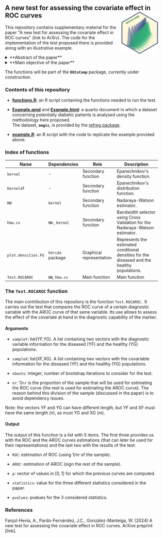 ## A new test for assessing the covariate effect in ROC curves <img src="fig/logo_ROCxComp.png" align="right" width="120" height="139"/>

This repository contains supplementary material for the paper "A new test for assessing the covariate effect in ROC curves" (link to ArXiv). The code for the implementation of the test proposed there is provided along with an illustrative example.

<details>

<summary>**Abstract of the paper**</summary>

> The ROC curve is a statistical tool that analyses the accuracy of a diagnostic test in which a variable is used to decide whether an individual is healthy or not. Along with that diagnostic variable it is usual to have information of some other covariates. In some situations it is advisable to incorporate that information into the study, as the performance of the ROC curves can be affected by them. Using the covariate-adjusted, the covariate-specific or the pooled ROC curves we discuss how to decide if we can exclude the covariates from our study or not, and the implications this may have in further analyses of the ROC curve. A new test for comparing the covariate-adjusted and the pooled ROC curve is proposed, and the problem is illustrated by analysing a real database.

</details>

<details>

<summary>**Main objective of the paper**</summary>

> Given the ***ROC curve***
>
> $$ROC(p) = 1- F(G^{-1}(1-p)), \;  p\in (0,1),$$
>
> and the ***covariate-adjusted (AROC) curve***
>
> $$AROC(p) = P(Y^F>  G^{-1}(1-p\mid X^F)), \; p \in (0,1),$$
>
> our objective is to test
>
> $$H_0: AROC(p)=ROC(p), \; p \in (0,1),$$
>
> versus the general alternative $H_1: H_0$ is not true.

</details>

The functions will be part of the **`ROCxComp`** package, currently under construction.

### Contents of this repository

-   [**functions.R**](functions.R): an R script containing the functions needed to run the test.

-   [**Example.qmd**](Example.qmd) and [**Example.html**](Example.html): a quarto document in which a dataset concerning potentially diabetic patients is analysed using the methodology here proposed.\
    The dataset, **`aegis`**, is provided by the [refreg package](https://cran.r-project.org/web/packages/refreg/index.html).

-   [**example.R**](example.R): an R script with the code to replicate the example provided above.

### Index of functions

| Name | Dependencies | Role | Description |
|------------------|------------------|------------------|------------------|
| `kernel` | \- | Secondary function | Epanechnikov's density function. |
| `Kerneldf` | \- | Secondary function | Epanechnikov's distribution function. |
| `NW` | `kernel` | Secondary function | Nadaraya-Watson estimator. |
| `hbw.cv` | `NW` , `kernel` | Secondary function | Bandwidth selector using Cross Validation for the Nadaraya-Watson estimator. |
| `plot.densities.FG` | `hdrcde` package | Graphical representation | Represents the estimated conditional densities for the diseased and the healthy populations. |
| `Test.ROCAROC` | `NW`, `hbw.cv` | Main function | Main function |

### The `Test.ROCAROC` function

The main contribution of this repository is the function `Test.ROCAROC.` It carries out the test that compares the ROC curve of a certain diagnostic variable with the AROC curve of that same variable. Its use allows to assess the effect of the covariate at hand in the diagnostic capability of the marker.

#### Arguments

-   `sampleY`: list(YF,YG). A list containing two vectors with the diagnostic variable information for the diseased (YF) and the healthy (YG) populations.

-   `sampleX`: list(XF,XG). A list containing two vectors with the covariable information for the diseased (YF) and the healthy (YG) populations.

-   `nboots`: integer, number of bootstrap iterations to consider for the test.

-   `nr`: 1/`nr` is the proportion of the sample that will be used for estimating the ROC curve (the rest is used for estimating the AROC curve). The reason behind this division of the sample (discussed in the paper) is to avoid dependency issues.

Note: the vectors YF and YG can have different length, but YF and XF must have the same length ($n$), as must YG and XG ($m$).

#### Output

The output of this function is a list with 5 items. The first three provides us with the ROC and the AROC curves estimations (that can later be used for their representations) and the last two with the results of the test:

-   `ROC`: estimation of ROC (using 1/nr of the sample).

-   `AROC`: estimation of AROC (sign the rest of the sample).

-   `p`: vector of values in $[0,1]$ for which the previous curves are computed.

-   `statistics`: value for the three different statistics considered in the paper.

-   `pvalues`: pvalues for the 3 considered statistics.

### References

Fanjul-Hevia, A., Pardo-Fernández, J.C., González-Manteiga, W. (2024) A new test for assessing the covariate effect in ROC curves. ArXive preprint \[link\].
